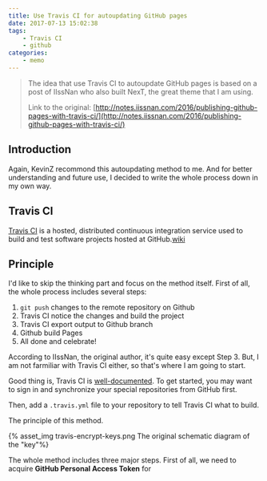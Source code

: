 ```yaml
---
title: Use Travis CI for autoupdating GitHub pages
date: 2017-07-13 15:02:38
tags: 
    - Travis CI
    - github
categories: 
    - memo
---
```


>The idea that use Travis CI to autoupdate GitHub pages is based on a post of IIssNan who also built NexT, the great theme that I am using. 
>
>Link to the original: [http://notes.iissnan.com/2016/publishing-github-pages-with-travis-ci/](http://notes.iissnan.com/2016/publishing-github-pages-with-travis-ci/)

## Introduction
Again, KevinZ recommond this autoupdating method to me. And for better understanding and future use, I decided to write the whole process down in my own way.
<!-- more -->
## Travis CI
[Travis CI](https://travis-ci.org) is a hosted, distributed continuous integration service used to build and test software projects hosted at GitHub.[wiki](https://en.wikipedia.org/wiki/Travis_CI)

## Principle
I'd like to skip the thinking part and focus on the method itself.
First of all, the whole process includes several steps:

1. `git push` changes to the remote repository on Github
2. Travis CI notice the changes and build the project
3. Travis CI export output to Github branch
4. Github build Pages
5. All done and celebrate!

According to IIssNan, the original author, it's quite easy except Step 3.
But, I am not farmiliar with Travis CI either, so that's where I am going to start.

Good thing is, Travis CI is [well-documented](https://docs.travis-ci.com/user/getting-started "Getting started"). To get started, you may want to sign in and synchronize your special repositories from GitHub first. 

Then, add a `.travis.yml` file to your repository to tell Travis CI what to build.

The principle of this method. 

{% asset_img travis-encrypt-keys.png The original schematic diagram of the "key"%}

The whole method includes three major steps. First of all, we need to acquire **GitHub Personal Access Token** for 

